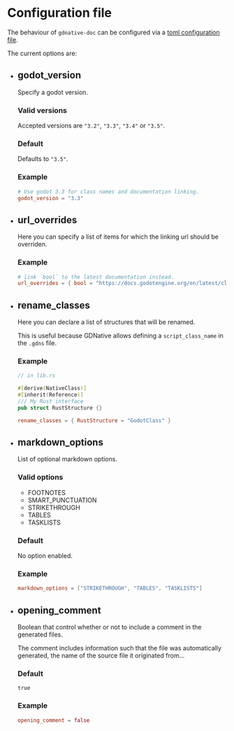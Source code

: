 # Configuration file

The behaviour of `gdnative-doc` can be configured via a [toml configuration file](https://toml.io/en/).

The current options are:

- ## godot_version

  Specify a godot version.

  ### Valid versions

  Accepted versions are `"3.2"`, `"3.3"`, `"3.4"` or `"3.5"`.

  ### Default

  Defaults to `"3.5"`.

  ### Example

  ```toml
  # Use godot 3.3 for class names and documentation linking.
  godot_version = "3.3"
  ```

- ## url_overrides

  Here you can specify a list of items for which the linking url should be overriden.

  ### Example

  ```toml
  # link `bool` to the latest documentation instead.
  url_overrides = { bool = "https://docs.godotengine.org/en/latest/classes/class_bool.html" }
  ```

- ## rename_classes

  Here you can declare a list of structures that will be renamed.

  This is useful because GDNative allows defining a `script_class_name` in the `.gdns` file.

  ### Example

  ```rust
  // in lib.rs

  #[derive(NativeClass)]
  #[inherit(Reference)]
  /// My Rust interface
  pub struct RustStructure {}
  ```

  ```toml
  rename_classes = { RustStructure = "GodotClass" }
  ```

- ## markdown_options

  List of optional markdown options.

  ### Valid options

  - FOOTNOTES
  - SMART_PUNCTUATION
  - STRIKETHROUGH
  - TABLES
  - TASKLISTS

  ### Default

  No option enabled.

  ### Example

  ```toml
  markdown_options = ["STRIKETHROUGH", "TABLES", "TASKLISTS"]
  ```

- ## opening_comment

  Boolean that control whether or not to include a comment in the generated files.

  The comment includes information such that the file was automatically generated, the name of the source file it originated from...

  ### Default

  `true`

  ### Example

  ```toml
  opening_comment = false
  ```
